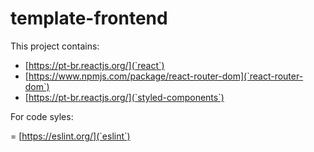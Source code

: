 # template-frontend

This project contains:

- [https://pt-br.reactjs.org/](`react`)
- [https://www.npmjs.com/package/react-router-dom](`react-router-dom`)
- [https://pt-br.reactjs.org/](`styled-components`)

For code syles:

= [https://eslint.org/](`eslint`)
